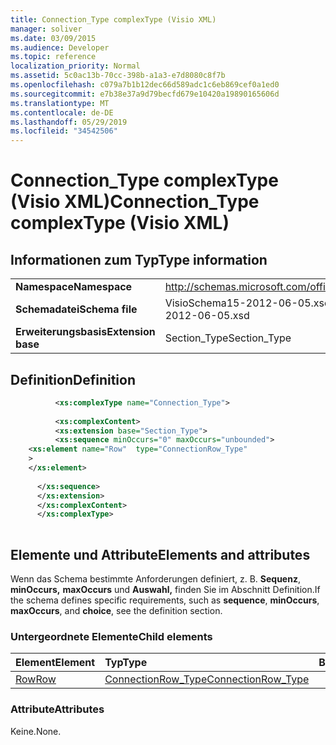 ```yaml
---
title: Connection_Type complexType (Visio XML)
manager: soliver
ms.date: 03/09/2015
ms.audience: Developer
ms.topic: reference
localization_priority: Normal
ms.assetid: 5c0ac13b-70cc-398b-a1a3-e7d8080c8f7b
ms.openlocfilehash: c079a7b1b12dec66d589adc1c6eb869cef0a1ed0
ms.sourcegitcommit: e7b38e37a9d79becfd679e10420a19890165606d
ms.translationtype: MT
ms.contentlocale: de-DE
ms.lasthandoff: 05/29/2019
ms.locfileid: "34542506"
---
```

# <a name="connection_type-complextype-visio-xml"></a><span data-ttu-id="d8beb-102">Connection_Type complexType (Visio XML)</span><span class="sxs-lookup"><span data-stu-id="d8beb-102">Connection_Type complexType (Visio XML)</span></span>

## <a name="type-information"></a><span data-ttu-id="d8beb-103">Informationen zum Typ</span><span class="sxs-lookup"><span data-stu-id="d8beb-103">Type information</span></span>

|||
|:-----|:-----|
|<span data-ttu-id="d8beb-104">**Namespace**</span><span class="sxs-lookup"><span data-stu-id="d8beb-104">**Namespace**</span></span> <br/> |http://schemas.microsoft.com/office/visio/2011/1/core  <br/> |
|<span data-ttu-id="d8beb-105">**Schemadatei**</span><span class="sxs-lookup"><span data-stu-id="d8beb-105">**Schema file**</span></span> <br/> |<span data-ttu-id="d8beb-106">VisioSchema15-2012-06-05.xsd</span><span class="sxs-lookup"><span data-stu-id="d8beb-106">VisioSchema15-2012-06-05.xsd</span></span>  <br/> |
|<span data-ttu-id="d8beb-107">**Erweiterungsbasis**</span><span class="sxs-lookup"><span data-stu-id="d8beb-107">**Extension base**</span></span> <br/> |<span data-ttu-id="d8beb-108">Section_Type</span><span class="sxs-lookup"><span data-stu-id="d8beb-108">Section_Type</span></span>  <br/> |
   
## <a name="definition"></a><span data-ttu-id="d8beb-109">Definition</span><span class="sxs-lookup"><span data-stu-id="d8beb-109">Definition</span></span>

```XML
          <xs:complexType name="Connection_Type">
          
          <xs:complexContent>
          <xs:extension base="Section_Type">
          <xs:sequence minOccurs="0" maxOccurs="unbounded">
    <xs:element name="Row"  type="ConnectionRow_Type"
    >
    </xs:element>
    
      </xs:sequence>
      </xs:extension>
      </xs:complexContent>
      </xs:complexType>
      
```

## <a name="elements-and-attributes"></a><span data-ttu-id="d8beb-110">Elemente und Attribute</span><span class="sxs-lookup"><span data-stu-id="d8beb-110">Elements and attributes</span></span>

<span data-ttu-id="d8beb-111">Wenn das Schema bestimmte Anforderungen definiert, z. B. **Sequenz**, **minOccurs,** **maxOccurs** und **Auswahl,** finden Sie im Abschnitt Definition.</span><span class="sxs-lookup"><span data-stu-id="d8beb-111">If the schema defines specific requirements, such as **sequence**, **minOccurs**, **maxOccurs**, and **choice**, see the definition section.</span></span> 
  
### <a name="child-elements"></a><span data-ttu-id="d8beb-112">Untergeordnete Elemente</span><span class="sxs-lookup"><span data-stu-id="d8beb-112">Child elements</span></span>

|<span data-ttu-id="d8beb-113">**Element**</span><span class="sxs-lookup"><span data-stu-id="d8beb-113">**Element**</span></span>|<span data-ttu-id="d8beb-114">**Typ**</span><span class="sxs-lookup"><span data-stu-id="d8beb-114">**Type**</span></span>|<span data-ttu-id="d8beb-115">**Beschreibung**</span><span class="sxs-lookup"><span data-stu-id="d8beb-115">**Description**</span></span>|
|:-----|:-----|:-----|
|[<span data-ttu-id="d8beb-116">Row</span><span class="sxs-lookup"><span data-stu-id="d8beb-116">Row</span></span>](row-element-connection-sectionvisio-xml.md) <br/> |[<span data-ttu-id="d8beb-117">ConnectionRow_Type</span><span class="sxs-lookup"><span data-stu-id="d8beb-117">ConnectionRow_Type</span></span>](connectionrow_type-complextypevisio-xml.md) <br/> ||
   
### <a name="attributes"></a><span data-ttu-id="d8beb-118">Attribute</span><span class="sxs-lookup"><span data-stu-id="d8beb-118">Attributes</span></span>

<span data-ttu-id="d8beb-119">Keine.</span><span class="sxs-lookup"><span data-stu-id="d8beb-119">None.</span></span>
  

